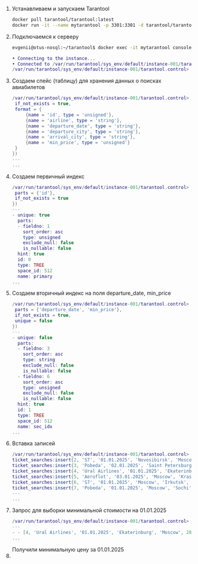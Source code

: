 1. Устанавливаем и запускаем Tarantool
   ```sh
   docker pull tarantool/tarantool:latest
   docker run -it --name mytarantool -p 3301:3301 -d tarantool/tarantool
   ```
2. Подключаемся к серверу
   ```sh
   evgenii@otus-nosql:~/tarantool$ docker exec -it mytarantool console
   ```
   ```lua
   • Connecting to the instance...
   • Connected to /var/run/tarantool/sys_env/default/instance-001/tarantool.control
   /var/run/tarantool/sys_env/default/instance-001/tarantool.control>
   ```
3. Создаем спейс (таблицу) для хранения данных о поисках авиабилетов
   ```lua
   /var/run/tarantool/sys_env/default/instance-001/tarantool.control> ticket_searches = box.schema.space.create('ticket_searches', {
    if_not_exists = true,
    format = {
        {name = 'id', type = 'unsigned'},
        {name = 'airline', type = 'string'},
        {name = 'departure_date', type = 'string'},
        {name = 'departure_city', type = 'string'},
        {name = 'arrival_city', type = 'string'},
        {name = 'min_price', type = 'unsigned'}
    }
   })
   ---
   ...
   ```
4. Создаем первичный индекс
   ```lua
   /var/run/tarantool/sys_env/default/instance-001/tarantool.control> ticket_searches:create_index('primary', {
    parts = {'id'},
    if_not_exists = true
   })
   ---
   - unique: true
     parts:
     - fieldno: 1
       sort_order: asc
       type: unsigned
       exclude_null: false
       is_nullable: false
     hint: true
     id: 0
     type: TREE
     space_id: 512
     name: primary
   ...
   ```
5. Создаем вторичный индекс на поля departure_date, min_price
   ```lua
   /var/run/tarantool/sys_env/default/instance-001/tarantool.control> ticket_searches:create_index('sec_idx', {
    parts = {'departure_date', 'min_price'},
    if_not_exists = true,
    unique = false
   })
   ---
   - unique: false
     parts:
     - fieldno: 3
       sort_order: asc
       type: string
       exclude_null: false
       is_nullable: false
     - fieldno: 6
       sort_order: asc
       type: unsigned
       exclude_null: false
       is_nullable: false
     hint: true
     id: 1
     type: TREE
     space_id: 512
     name: sec_idx
   ...
   ```
6. Вставка записей
   ```lua
   /var/run/tarantool/sys_env/default/instance-001/tarantool.control> ticket_searches:insert{1, 'Aeroflot', '01.01.2025', 'Moscow', 'Sochi', 4500}
   ticket_searches:insert{2, 'S7', '01.01.2025', 'Novosibirsk', 'Moscow', 3200}
   ticket_searches:insert{3, 'Pobeda', '02.01.2025', 'Saint Petersburg', 'Kazan', 2500}
   ticket_searches:insert{4, 'Ural Airlines', '01.01.2025', 'Ekaterinburg', 'Moscow', 2800}
   ticket_searches:insert{5, 'Aeroflot', '03.01.2025', 'Moscow', 'Krasnodar', 3500}
   ticket_searches:insert{6, 'S7', '01.01.2025', 'Moscow', 'Irkutsk', 4200}
   ticket_searches:insert{7, 'Pobeda', '01.01.2025', 'Moscow', 'Sochi', 2900}
   ---
   ...
   ```
7. Запрос для выборки минимальной стоимости на 01.01.2025
   ```lua
   /var/run/tarantool/sys_env/default/instance-001/tarantool.control> box.space.ticket_searches.index.sec_idx:select({'01.01.2025'}, {limit=1})
   ---
   - - [4, 'Ural Airlines', '01.01.2025', 'Ekaterinburg', 'Moscow', 2800]
   ...
   ```
   Получили минимальную цену за 01.01.2025
8. 
